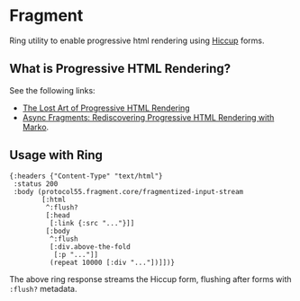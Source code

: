 # Fragment

Ring utility to enable progressive html rendering using
[Hiccup](https://github.com/weavejester/hiccup) forms.

## What is Progressive HTML Rendering?

See the following links:

- [The Lost Art of Progressive HTML Rendering](https://blog.codinghorror.com/the-lost-art-of-progressive-html-rendering/)
- [Async Fragments: Rediscovering Progressive HTML Rendering with Marko](https://www.ebayinc.com/stories/blogs/tech/async-fragments-rediscovering-progressive-html-rendering-with-marko/).

## Usage with Ring

```
{:headers {"Content-Type" "text/html"}
 :status 200
 :body (protocol55.fragment.core/fragmentized-input-stream
        [:html
         ^:flush?
         [:head
          [:link {:src "..."}]]
         [:body
          ^:flush
          [:div.above-the-fold
           [:p "..."]]
          (repeat 10000 [:div "..."])]])}
```

The above ring response streams the Hiccup form, flushing after forms with `:flush?`
metadata.
